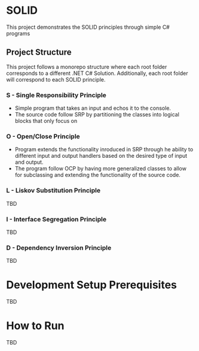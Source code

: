 # SOLID
This project demonstrates the SOLID principles through simple C# programs

## Project Structure
This project follows a monorepo structure where each root folder corresponds to a different .NET C# Solution. Additionally, each root folder will correspond to each SOLID principle. 

### S - Single Responsibility Principle
- Simple program that takes an input and echos it to the console. 
- The source code follow SRP by partitioning the classes into logical blocks that only focus on

### O - Open/Close Principle
- Program extends the functionality inroduced in SRP through he ability to different input and output handlers based on the desired type of input and output.
- The program follow OCP by having more generalized classes to allow for subclassing and extending the functionality of the source code.

### L - Liskov Substitution Principle
TBD

### I - Interface Segregation Principle
TBD

### D - Dependency Inversion Principle
TBD

# Development Setup Prerequisites
TBD

# How to Run
TBD
